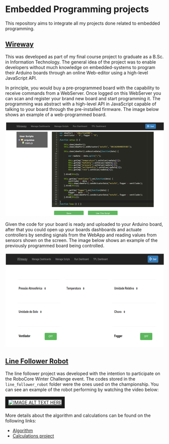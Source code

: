 # Embedded Programming projects

This repository aims to integrate all my projects done related to embedded programming.

## [Wireway](wireway)

This was developed as part of my final course project to graduate as a B.Sc. in Information Technology.
The general idea of the project was to enable developers without much knowledge on embedded-systems to program
their Arduino boards through an online Web-editor using a high-level JavaScript API. 

In principle, you would buy a pre-programmed board with the capability to receive commands from a WebServer.
Once logged on this WebServer you can scan and register your brand new board and start programming it.
The programming was abstract with a high-level API in JavaScript capable of talking to your board through the pre-installed firmware.
The image below shows an example of a web-programmed board.

<img alt="Online programmed board" height="300" src="wireway/resources/online-programmed-board.png" width="600"/>

Given the code for your board is ready and uploaded to your Arduino board, after that you could open up your boards dashboards
and actuate controllers by sending signals from the WebApp and reading values from sensors shown on the screen.
The image below shows an example of the previously programmed board being controlled.

<img alt="Online Board control panel" height="300" src="wireway/resources/online-board-control-panel.png" width="600"/>

## [Line Follower Robot](line_follower_robot)

The line follower project was developed with the intention to participate on the RoboCore Winter Challenge event.
The codes stored in the `line_follower_robot` folder were the ones used on the championship.
You can see an example of the robot performing by watching the video below:

<a href="http://www.youtube.com/watch?feature=player_embedded&v=j_pv9lDzAO8" target="_blank"><img src="https://img.youtube.com/vi/j_pv9lDzAO8/0.jpg" alt="IMAGE ALT TEXT HERE" width="800" height="600" border="10" /></a>

More details about the algorithm and calculations can be found on the following links:
* [Algorithm](line_follower_robot/line_follower_15_seconds_PID.ino)
* [Calculations project](line_follower_robot/ROBOCORE%20Winter/FollowLine-Final.pdf)
